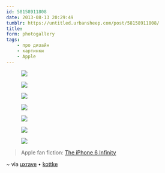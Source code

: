 ```yaml
---
id: 58158911808
date: 2013-08-13 20:29:49
tumblr: https://untitled.urbansheep.com/post/58158911808/
title:
form: photogallery
tags:
    - про дизайн
    - картинки
    - Apple
---
```


<div class="gallery">
<figure>
<img src="../media/58158911808_1.png" loading="lazy" />
</figure>
<figure>
<img src="../media/58158911808_2.jpg" loading="lazy" />
</figure>
<figure>
<img src="../media/58158911808_3.jpg" loading="lazy" />
</figure>
<figure>
<img src="../media/58158911808_4.png" loading="lazy" />
</figure>
<figure>
<img src="../media/58158911808_5.jpg" loading="lazy" />
</figure>
<figure>
<img src="../media/58158911808_6.jpg" loading="lazy" />
</figure>
<figure>
<img src="../media/58158911808_7.png" loading="lazy" />
</figure>
</div>

<blockquote><p>Apple fan fiction: <a href="http://kottke.org/13/08/iphone-6-infinity">The iPhone 6 Infinity</a></p></blockquote>

<p>~ via <a href="http://uxrave.com/post/58139238071/iphone6-infinity" class="">uxrave</a> • <a href="http://bonus.kottke.org/">kottke</a></p>
